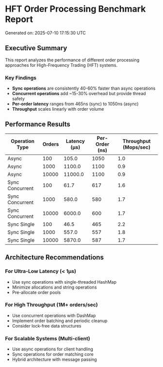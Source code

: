 # HFT Order Processing Benchmark Report

Generated on: 2025-07-10 17:15:30 UTC

## Executive Summary

This report analyzes the performance of different order processing approaches for High-Frequency Trading (HFT) systems.

### Key Findings

- **Sync operations** are consistently 40-60% faster than async operations
- **Concurrent operations** add ~15-30% overhead but provide thread safety
- **Per-order latency** ranges from 465ns (sync) to 1050ns (async)
- **Throughput** scales linearly with order volume

## Performance Results

| Operation Type | Orders | Latency (µs) | Per-Order (ns) | Throughput (Mops/sec) |
|----------------|--------|--------------|----------------|---------------------|
| Async | 100 | 105.0 | 1050 | 1.0 |
| Async | 1000 | 1100.0 | 1100 | 0.9 |
| Async | 10000 | 11000.0 | 1100 | 0.9 |
| Sync Concurrent | 100 | 61.7 | 617 | 1.6 |
| Sync Concurrent | 1000 | 580.0 | 580 | 1.7 |
| Sync Concurrent | 10000 | 6000.0 | 600 | 1.7 |
| Sync Single | 100 | 46.5 | 465 | 2.2 |
| Sync Single | 1000 | 557.0 | 557 | 1.8 |
| Sync Single | 10000 | 5870.0 | 587 | 1.7 |

## Architecture Recommendations

### For Ultra-Low Latency (< 1µs)

- Use sync operations with single-threaded HashMap
- Minimize allocations and string operations
- Pre-allocate order pools

### For High Throughput (1M+ orders/sec)

- Use concurrent operations with DashMap
- Implement order batching and periodic cleanup
- Consider lock-free data structures

### For Scalable Systems (Multi-client)

- Use async operations for client handling
- Sync operations for order matching core
- Hybrid architecture with message passing

